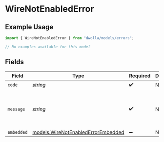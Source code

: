 # WireNotEnabledError

## Example Usage

```typescript
import { WireNotEnabledError } from "dwolla/models/errors";

// No examples available for this model
```

## Fields

| Field                                                                             | Type                                                                              | Required                                                                          | Description                                                                       | Example                                                                           |
| --------------------------------------------------------------------------------- | --------------------------------------------------------------------------------- | --------------------------------------------------------------------------------- | --------------------------------------------------------------------------------- | --------------------------------------------------------------------------------- |
| `code`                                                                            | *string*                                                                          | :heavy_check_mark:                                                                | N/A                                                                               | ValidationError                                                                   |
| `message`                                                                         | *string*                                                                          | :heavy_check_mark:                                                                | N/A                                                                               | Validation error(s) present. See embedded errors list for more details.           |
| `embedded`                                                                        | [models.WireNotEnabledErrorEmbedded](../../models/wirenotenablederrorembedded.md) | :heavy_minus_sign:                                                                | N/A                                                                               |                                                                                   |